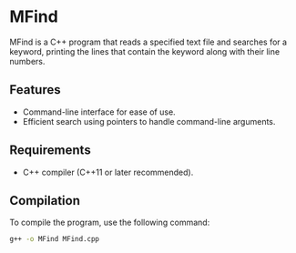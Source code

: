 # MFind

MFind is a C++ program that reads a specified text file and searches for a keyword, printing the lines that contain the keyword along with their line numbers.

## Features
- Command-line interface for ease of use.
- Efficient search using pointers to handle command-line arguments.

## Requirements
- C++ compiler (C++11 or later recommended).

## Compilation
To compile the program, use the following command:
```bash
g++ -o MFind MFind.cpp

